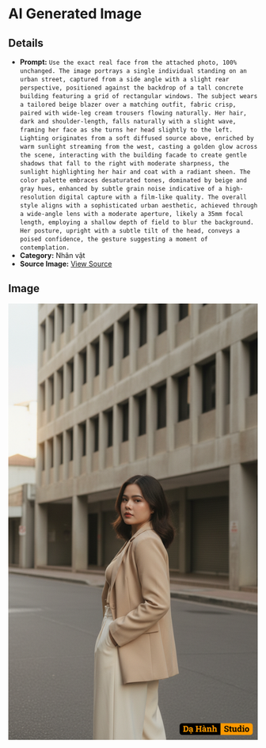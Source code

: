 # AI Generated Image

## Details
- **Prompt:** `Use the exact real face from the attached photo, 100% unchanged. The image portrays a single individual standing on an urban street, captured from a side angle with a slight rear perspective, positioned against the backdrop of a tall concrete building featuring a grid of rectangular windows. The subject wears a tailored beige blazer over a matching outfit, fabric crisp, paired with wide-leg cream trousers flowing naturally. Her hair, dark and shoulder-length, falls naturally with a slight wave, framing her face as she turns her head slightly to the left. Lighting originates from a soft diffused source above, enriched by warm sunlight streaming from the west, casting a golden glow across the scene, interacting with the building facade to create gentle shadows that fall to the right with moderate sharpness, the sunlight highlighting her hair and coat with a radiant sheen. The color palette embraces desaturated tones, dominated by beige and gray hues, enhanced by subtle grain noise indicative of a high-resolution digital capture with a film-like quality. The overall style aligns with a sophisticated urban aesthetic, achieved through a wide-angle lens with a moderate aperture, likely a 35mm focal length, employing a shallow depth of field to blur the background. Her posture, upright with a subtle tilt of the head, conveys a poised confidence, the gesture suggesting a moment of contemplation. `
- **Category:** Nhân vật
- **Source Image:** [View Source](https://raw.githubusercontent.com/lenzcomvth/ImageLibrary/main/Female.png)

## Image
![AI Generated Image](./image-2025-10-04T08-01-58-693Z.png)